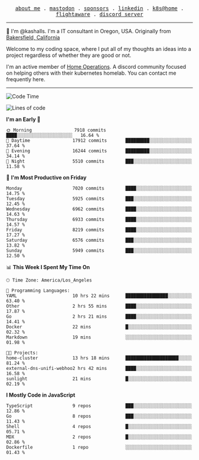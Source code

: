 <p align="center">
  <samp>
    <a href="https://jordanjones.org/">about me</a> .
    <a rel="me" href="https://mastodon.social/@kashall">mastodon</a> .
    <a href="https://github.com/sponsors/kashalls">sponsors</a> .
    <a href="https://linkedin.com/in/jordpjones">linkedin</a> .
    <a href="https://github.com/kashalls/home-cluster">k8s@home</a> .
    <a href="https://flightaware.com/adsb/stats/user/kashalls">flightaware</a> .
    <a href="https://discord.gg/V2WrCfqba9">discord server</a>
  </samp>
</p>

----------------------------------------------------------------

:wave: I'm @kashalls. I'm a IT consultant in Oregon, USA. Originally from [Bakersfield, California](https://maps.app.goo.gl/QQMtywTWghpXB6Tu6)

Welcome to my coding space, where I put all of my thoughts an ideas into a project regardless of whether they are good or not.

I'm an active member of [Home Operations](https://discord.gg/home-operations). A discord community focused on helping others with their kubernetes homelab. You can contact me frequently here.

----------------------------------------------------------------
<!--START_SECTION:waka-->
![Code Time](http://img.shields.io/badge/Code%20Time-2%2C241%20hrs%2045%20mins-blue)

![Lines of code](https://img.shields.io/badge/From%20Hello%20World%20I%27ve%20Written-9.6%20million%20lines%20of%20code-blue)

**I'm an Early 🐤** 

```text
🌞 Morning                7918 commits        ████░░░░░░░░░░░░░░░░░░░░░   16.64 % 
🌆 Daytime                17912 commits       █████████░░░░░░░░░░░░░░░░   37.64 % 
🌃 Evening                16244 commits       █████████░░░░░░░░░░░░░░░░   34.14 % 
🌙 Night                  5510 commits        ███░░░░░░░░░░░░░░░░░░░░░░   11.58 % 
```
📅 **I'm Most Productive on Friday** 

```text
Monday                   7020 commits        ████░░░░░░░░░░░░░░░░░░░░░   14.75 % 
Tuesday                  5925 commits        ███░░░░░░░░░░░░░░░░░░░░░░   12.45 % 
Wednesday                6962 commits        ████░░░░░░░░░░░░░░░░░░░░░   14.63 % 
Thursday                 6933 commits        ████░░░░░░░░░░░░░░░░░░░░░   14.57 % 
Friday                   8219 commits        ████░░░░░░░░░░░░░░░░░░░░░   17.27 % 
Saturday                 6576 commits        ███░░░░░░░░░░░░░░░░░░░░░░   13.82 % 
Sunday                   5949 commits        ███░░░░░░░░░░░░░░░░░░░░░░   12.50 % 
```


📊 **This Week I Spent My Time On** 

```text
🕑︎ Time Zone: America/Los_Angeles

💬 Programming Languages: 
YAML                     10 hrs 22 mins      ████████████████░░░░░░░░░   63.40 % 
Other                    2 hrs 55 mins       ████░░░░░░░░░░░░░░░░░░░░░   17.87 % 
Go                       2 hrs 21 mins       ████░░░░░░░░░░░░░░░░░░░░░   14.41 % 
Docker                   22 mins             █░░░░░░░░░░░░░░░░░░░░░░░░   02.32 % 
Markdown                 19 mins             ░░░░░░░░░░░░░░░░░░░░░░░░░   01.98 % 

🐱‍💻 Projects: 
home-cluster             13 hrs 18 mins      ████████████████████░░░░░   81.24 % 
external-dns-unifi-webhoo2 hrs 42 mins       ████░░░░░░░░░░░░░░░░░░░░░   16.58 % 
sunlight                 21 mins             █░░░░░░░░░░░░░░░░░░░░░░░░   02.19 % 
```

**I Mostly Code in JavaScript** 

```text
TypeScript               9 repos             ███░░░░░░░░░░░░░░░░░░░░░░   12.86 % 
Go                       8 repos             ███░░░░░░░░░░░░░░░░░░░░░░   11.43 % 
Shell                    4 repos             █░░░░░░░░░░░░░░░░░░░░░░░░   05.71 % 
MDX                      2 repos             █░░░░░░░░░░░░░░░░░░░░░░░░   02.86 % 
Dockerfile               1 repo              ░░░░░░░░░░░░░░░░░░░░░░░░░   01.43 % 
```




<!--END_SECTION:waka-->